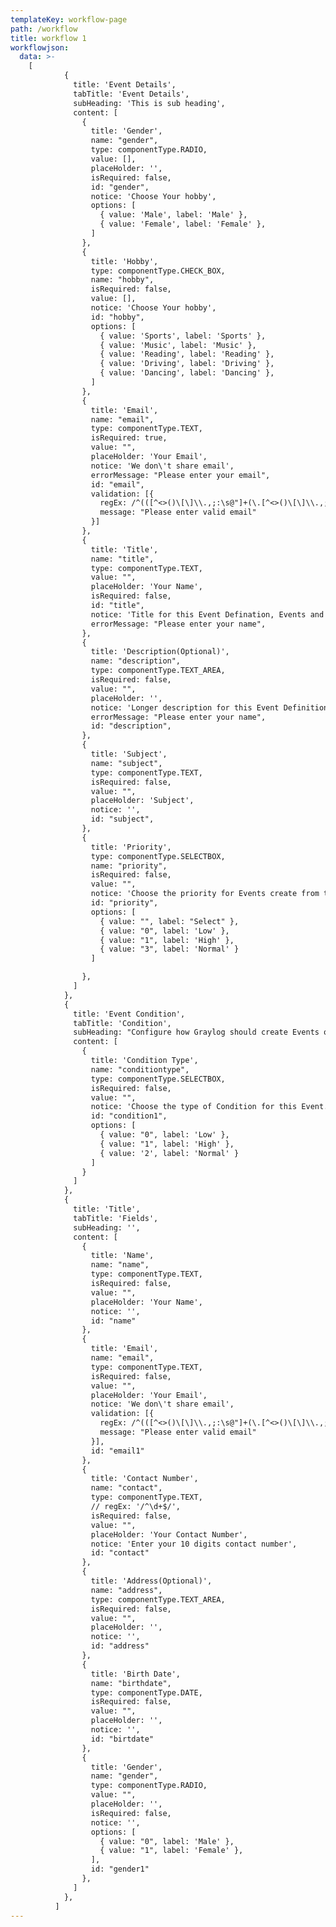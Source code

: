 ```yaml
---
templateKey: workflow-page
path: /workflow
title: workflow 1
workflowjson:
  data: >-
    [
            {
              title: 'Event Details',
              tabTitle: 'Event Details',
              subHeading: 'This is sub heading',
              content: [
                {
                  title: 'Gender',
                  name: "gender",
                  type: componentType.RADIO,
                  value: [],
                  placeHolder: '',
                  isRequired: false,
                  id: "gender",
                  notice: 'Choose Your hobby',
                  options: [
                    { value: 'Male', label: 'Male' },
                    { value: 'Female', label: 'Female' },
                  ]
                },
                {
                  title: 'Hobby',
                  type: componentType.CHECK_BOX,
                  name: "hobby",
                  isRequired: false,
                  value: [],
                  notice: 'Choose Your hobby',
                  id: "hobby",
                  options: [
                    { value: 'Sports', label: 'Sports' },
                    { value: 'Music', label: 'Music' },
                    { value: 'Reading', label: 'Reading' },
                    { value: 'Driving', label: 'Driving' },
                    { value: 'Dancing', label: 'Dancing' },
                  ]
                },
                {
                  title: 'Email',
                  name: "email",
                  type: componentType.TEXT,
                  isRequired: true,
                  value: "",
                  placeHolder: 'Your Email',
                  notice: 'We don\'t share email',
                  errorMessage: "Please enter your email",
                  id: "email",
                  validation: [{
                    regEx: /^(([^<>()\[\]\\.,;:\s@"]+(\.[^<>()\[\]\\.,;:\s@"]+)*)|(".+"))@((\[[0-9]{1,3}\.[0-9]{1,3}\.[0-9]{1,3}\.[0-9]{1,3}\])|(([a-zA-Z\-0-9]+\.)+[a-zA-Z]{2,}))$/,
                    message: "Please enter valid email"
                  }]
                },
                {
                  title: 'Title',
                  name: "title",
                  type: componentType.TEXT,
                  value: "",
                  placeHolder: 'Your Name',
                  isRequired: false,
                  id: "title",
                  notice: 'Title for this Event Defination, Events and Alerts created from it.',
                  errorMessage: "Please enter your name",
                },
                {
                  title: 'Description(Optional)',
                  name: "description",
                  type: componentType.TEXT_AREA,
                  isRequired: false,
                  value: "",
                  placeHolder: '',
                  notice: 'Longer description for this Event Definition.',
                  errorMessage: "Please enter your name",
                  id: "description",
                },
                {
                  title: 'Subject',
                  name: "subject",
                  type: componentType.TEXT,
                  isRequired: false,
                  value: "",
                  placeHolder: 'Subject',
                  notice: '',
                  id: "subject",
                },
                {
                  title: 'Priority',
                  type: componentType.SELECTBOX,
                  name: "priority",
                  isRequired: false,
                  value: "",
                  notice: 'Choose the priority for Events create from this Definition.',
                  id: "priority",
                  options: [
                    { value: "", label: "Select" },
                    { value: "0", label: 'Low' },
                    { value: "1", label: 'High' },
                    { value: "3", label: 'Normal' }
                  ]

                },
              ]
            },
            {
              title: 'Event Condition',
              tabTitle: 'Condition',
              subHeading: "Configure how Graylog should create Events of this kind. You can later use those Events as input on other Conditions, making it possible to build powerful Conditions based on others.",
              content: [
                {
                  title: 'Condition Type',
                  name: "conditiontype",
                  type: componentType.SELECTBOX,
                  isRequired: false,
                  value: "",
                  notice: 'Choose the type of Condition for this Event.',
                  id: "condition1",
                  options: [
                    { value: "0", label: 'Low' },
                    { value: "1", label: 'High' },
                    { value: '2', label: 'Normal' }
                  ]
                }
              ]
            },
            {
              title: 'Title',
              tabTitle: 'Fields',
              subHeading: '',
              content: [
                {
                  title: 'Name',
                  name: "name",
                  type: componentType.TEXT,
                  isRequired: false,
                  value: "",
                  placeHolder: 'Your Name',
                  notice: '',
                  id: "name"
                },
                {
                  title: 'Email',
                  name: "email",
                  type: componentType.TEXT,
                  isRequired: false,
                  value: "",
                  placeHolder: 'Your Email',
                  notice: 'We don\'t share email',
                  validation: [{
                    regEx: /^(([^<>()\[\]\\.,;:\s@"]+(\.[^<>()\[\]\\.,;:\s@"]+)*)|(".+"))@((\[[0-9]{1,3}\.[0-9]{1,3}\.[0-9]{1,3}\.[0-9]{1,3}\])|(([a-zA-Z\-0-9]+\.)+[a-zA-Z]{2,}))$/,
                    message: "Please enter valid email"
                  }],
                  id: "email1"
                },
                {
                  title: 'Contact Number',
                  name: "contact",
                  type: componentType.TEXT,
                  // regEx: '/^\d+$/',
                  isRequired: false,
                  value: "",
                  placeHolder: 'Your Contact Number',
                  notice: 'Enter your 10 digits contact number',
                  id: "contact"
                },
                {
                  title: 'Address(Optional)',
                  name: "address",
                  type: componentType.TEXT_AREA,
                  isRequired: false,
                  value: "",
                  placeHolder: '',
                  notice: '',
                  id: "address"
                },
                {
                  title: 'Birth Date',
                  name: "birthdate",
                  type: componentType.DATE,
                  isRequired: false,
                  value: "",
                  placeHolder: '',
                  notice: '',
                  id: "birtdate"
                },
                {
                  title: 'Gender',
                  name: "gender",
                  type: componentType.RADIO,
                  value: "",
                  placeHolder: '',
                  isRequired: false,
                  notice: '',
                  options: [
                    { value: "0", label: 'Male' },
                    { value: "1", label: 'Female' },
                  ],
                  id: "gender1"
                },
              ]
            },
          ]
---
```

